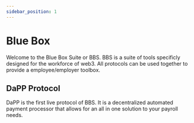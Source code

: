 ```yaml
---
sidebar_position: 1
---
```


# Blue Box 

Welcome to the Blue Box Suite or BBS. BBS is a suite of tools specificly designed for the workforce of web3. All protocols can be used together to provide a employee/employer toolbox.

## DaPP Protocol

DaPP is the first live protocol of BBS. It is a decentralized automated payment processor that allows for an all in one solution to your payroll needs. 